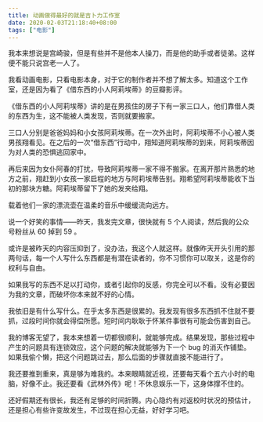 ```yaml
---
title: 动画做得最好的就是吉卜力工作室
date: 2020-02-03T21:18:40+08:00
tags: ["电影"]
---
```


我本来想说是宫崎骏，但是有些并不是他本人操刀，而是他的助手或者徒弟。这样便不能只说宫老一人了。

我看动画电影，只看电影本身，对于它的制作者并不想了解太多。知道这个工作室，还是因为看了《借东西的小人阿莉埃蒂》的豆瓣影评。

《借东西的小人阿莉埃蒂》讲的是在男孩住的房子下有一家三口人，他们靠借人类的东西为生，这不能被人类发现，否则就要搬家。

三口人分别是爸爸妈妈和小女孩阿莉埃蒂。在一次外出时，阿莉埃蒂不小心被人类男孩翔看见。在之后的一次“借东西”行动中，翔知道阿莉埃蒂的到来，阿莉埃蒂因为对人类的恐惧逃回家中。

再后来因为女仆阿春的打扰，导致阿莉埃蒂一家不得不搬家。在离开那片熟悉的地方之前，翔赶到小女孩一家启程的地方与阿莉埃蒂告别。翔希望阿莉埃蒂能收下当初的那块方糖。阿莉埃蒂留下了她的发夹给翔。

载着他们一家的漂流壶在温柔的音乐中缓缓流向远方。

说一个好笑的事情——昨天，我发完文章，很快就有 5 个人阅读，然后我的公众号粉丝从 60 掉到 59 。

或许是被昨天的内容压抑到了，没办法，我这个人就这样。就像昨天开头引用的那两句话，每一个人写什么东西都是有潜在读者的，你不习惯你可以取关，这是你的权利与自由。

如果我写的东西不足以打动你，或者引起你的反感，你完全可以不看。没有必要因为我的文章，而破坏你本来就不好的心情。

我依旧是有什么写什么。在乎太多东西是很累的。我发现有很多东西抓不住就不要抓，过段时间你就会得偿所愿。短时间内耿耿于怀某件事很有可能会伤害到自己。

我的博客无望了，我本来想着一切都很顺利，就能够完成。结果发现，那些过程中产生的问题具有连锁效应，这个问题的解决就能够为下一个 bug 的消灭作铺垫。如果我偷个懒，把这个问题跳过去，那么后面的步骤就直接不能进行了。

我还要推到重来，真是够为难我的。本来眼睛就近视，还要每天看个五六小时的电脑，好像不止。我还要看《武林外传》呢！不休息娱乐一下，这身体撑不住的。

还好假期还有很长，我还有足够的时间折腾。内心隐约有对返校时状况的预估计，还是担心有些许变故发生，不过现在担心无益，好好学习吧。
